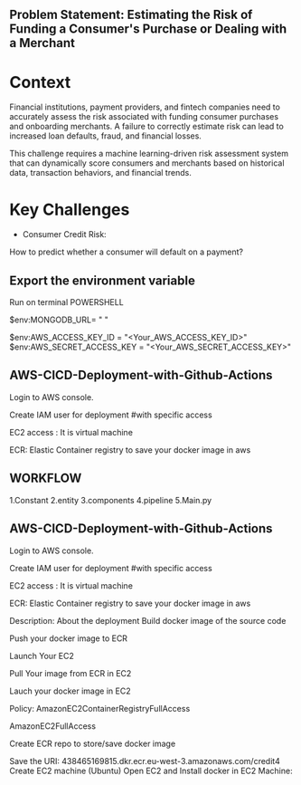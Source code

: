 ## Problem Statement: Estimating the Risk of Funding a Consumer's Purchase or Dealing with a Merchant

# Context

Financial institutions, payment providers, and fintech companies need to accurately assess the risk associated with funding consumer purchases and onboarding merchants. A failure to correctly estimate risk can lead to increased loan defaults, fraud, and financial losses.

This challenge requires a machine learning-driven risk assessment system that can dynamically score consumers and merchants based on historical data, transaction behaviors, and financial trends.

# Key Challenges
- Consumer Credit Risk:

How to predict whether a consumer will default on a payment?


## Export the environment variable

Run on terminal POWERSHELL

$env:MONGODB_URL= " "

$env:AWS_ACCESS_KEY_ID = "<Your_AWS_ACCESS_KEY_ID>"
$env:AWS_SECRET_ACCESS_KEY = "<Your_AWS_SECRET_ACCESS_KEY>"

## AWS-CICD-Deployment-with-Github-Actions

Login to AWS console.

Create IAM user for deployment #with specific access

EC2 access : It is virtual machine

ECR: Elastic Container registry to save your docker image in aws

## WORKFLOW

1.Constant
2.entity
3.components
4.pipeline 
5.Main.py


## AWS-CICD-Deployment-with-Github-Actions
Login to AWS console.

Create IAM user for deployment #with specific access

EC2 access : It is virtual machine

ECR: Elastic Container registry to save your docker image in aws

Description: About the deployment
Build docker image of the source code

Push your docker image to ECR

Launch Your EC2

Pull Your image from ECR in EC2

Lauch your docker image in EC2

Policy:
AmazonEC2ContainerRegistryFullAccess

AmazonEC2FullAccess

Create ECR repo to store/save docker image

Save the URI: 438465169815.dkr.ecr.eu-west-3.amazonaws.com/credit4
Create EC2 machine (Ubuntu)
Open EC2 and Install docker in EC2 Machine:
